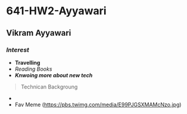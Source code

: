# 641-HW2-Ayyawari
## Vikram Ayyawari
### _Interest_
 - **Travelling**
 - _Reading Books_
 - ***Knwoing more about new tech***
>Technican Backgroung
 - 
 - Fav Meme (https://pbs.twimg.com/media/E99PJGSXMAMcNzo.jpg)
